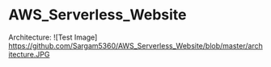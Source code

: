 # AWS_Serverless_Website

Architecture:
![Test Image] https://github.com/Sargam5360/AWS_Serverless_Website/blob/master/architecture.JPG
